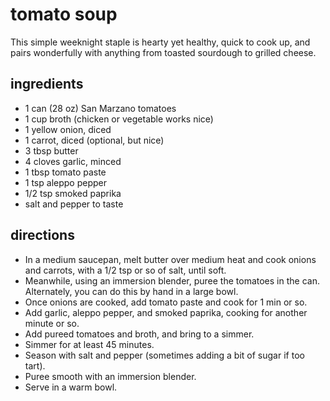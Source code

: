 # tomato soup

This simple weeknight staple is hearty yet healthy, quick to cook up, and pairs
wonderfully with anything from toasted sourdough to grilled cheese.

## ingredients

- 1 can (28 oz) San Marzano tomatoes
- 1 cup broth (chicken or vegetable works nice)
- 1 yellow onion, diced
- 1 carrot, diced (optional, but nice)
- 3 tbsp butter
- 4 cloves garlic, minced
- 1 tbsp tomato paste
- 1 tsp aleppo pepper
- 1/2 tsp smoked paprika
- salt and pepper to taste

## directions
- In a medium saucepan, melt butter over medium heat and cook onions and
  carrots, with a 1/2 tsp or so of salt, until soft.
- Meanwhile, using an immersion blender, puree the tomatoes in the can.
  Alternately, you can do this by hand in a large bowl.
- Once onions are cooked, add tomato paste and cook for 1 min or so.
- Add garlic, aleppo pepper, and smoked paprika, cooking for another minute or
  so.
- Add pureed tomatoes and broth, and bring to a simmer.
- Simmer for at least 45 minutes.
- Season with salt and pepper (sometimes adding a bit of sugar if too tart).
- Puree smooth with an immersion blender.
- Serve in a warm bowl.
